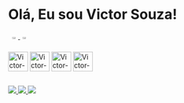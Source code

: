 # Olá, Eu sou Victor Souza!

<div align="center" style="display: flex; flex-direction: row; gap: 20rem">
  <a href="https://github.com/souzaaxt">
    <img width="40%" src="https://github-readme-stats.vercel.app/api?username=souzaaxt&show_icons=true&theme=dark&include_all_commits=true&count_private=true"/>
    <img width="40%" src="https://github-readme-stats.vercel.app/api/top-langs/?username=souzaaxt&layout=compact&langs_count=7&theme=dark"/>
  </a>
</div>
  
<div style="display: inline_block"><br>
  <img align="center" alt="Victor-JS" height="40" width="40" src="https://cdn.jsdelivr.net/gh/devicons/devicon/icons/javascript/javascript-plain.svg" />
  <img align="center" alt="Victor-React" height="40" width="40" src="https://cdn.jsdelivr.net/gh/devicons/devicon/icons/react/react-original.svg" />
  <img align="center" alt="Victor-HTML" height="40" width="40" src="https://cdn.jsdelivr.net/gh/devicons/devicon/icons/html5/html5-original.svg" />
  <img align="center" alt="Victor-CSS" height="40" width="40" src="https://cdn.jsdelivr.net/gh/devicons/devicon/icons/css3/css3-original.svg" />
</div>

##

<div>
  <a href="https://instagram.com/notsouzaax" target="_blank">
    <img src="https://img.shields.io/badge/-Instagram-%23E4405F?style=for-the-badge&logo=instagram&logoColor=white" target="_blank">
  </a>
  <a href="mailto:souzaaxwz@gmail.com" target="_blank">
    <img src="https://img.shields.io/badge/-Gmail-%23333?style=for-the-badge&logo=gmail&logoColor=white" target="_blank">
  </a>
  <a href="https://www.linkedin.com/in/victor-souza-330b67307" target="_blank">
    <img src="https://img.shields.io/badge/-LinkedIn-%230077B5?style=for-the-badge&logo=linkedin&logoColor=white" target="_blank">
  </a> 
</div>
